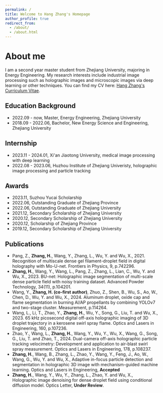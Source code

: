 ```yaml
---
permalink: /
title: Welcome to Hang Zhang's Homepage
author_profile: true
redirect_from: 
  - /about/
  - /about.html
---
```

# About me
I am a second year master student from Zhejiang University, majoring in Energy Engineering. My research interests include industrial image processing such as holographic images and microscopic images via deep learning or other techniques. You can find my CV here: [Hang Zhang's Curriculum Vitae](../assets/cv.pdf).
## Education Background
* 2022.09 - now, Master, Energy Engineering, Zhejiang University
* 2018.09 - 2022.06, Bachelor, New Energy Science and Engineering, Zhejiang University
## Internship
* 2023.11 - 2024.01, Xi'an Jiaotong University, medical image processing with deep learning
* 2022.08 - 2023.06, Huzhou Institute of Zhejiang Univeristy, holographic image processing and particle tracking
## Awards
* 2023.11, Suzhou Yucai Scholarship
* 2022.06, Outstanding Graduate of Zhejiang Province
* 2022.06, Outstanding Graduate of Zhejiang University
* 2021.12, Secondary Scholarship of Zhejiang University
* 2020.12, Secondary Scholarship of Zhejiang University
* 2020.12, Scholarship of Zhejiang Province
* 2019.12, Secondary Scholarship of Zhejiang University
## Publications
* Pang, Z., **Zhang, H.**, Wang, Y., Zhang, L., Wu, Y. and Wu, X., 2021. Recognition of multiscale dense gel filament-droplet field in digital holography with Mo-U-net. Frontiers in Physics, 9, p.742296.
* **Zhang, H.**, Wang, Y., Wang, L., Pang, Z., Zhang, L., Lian, C., Wu, Y. and Wu, X., 2023. BU-net: Holographic image segmentation of multi-scale dense particle field with noisy training dataset. Advanced Powder Technology, 34(11), p.104201.
* Wang, Y., **Zhang, H. (co-first author)**, Zhuo, Z., Shen, B., Wu, S., Ao, W., Chen, D., Wu, Y. and Wu, X., 2024. Aluminum droplet, oxide cap and flame segmentation in burning Al/AP propellants by combining YOLOv7 and two-stage cluster. Measurement, p.114264.
* Wang, L., Li, T., Zhao, Y., **Zhang, H.**, Wu, Y., Song, G., Liu, T. and Wu, X., 2023. 65 kHz picosecond digital off-axis holographic imaging of 3D droplet trajectory in a kerosene swirl spray flame. Optics and Lasers in Engineering, 160, p.107236.
* Zhao, Y., Wang, L., **Zhang, H.**, Wang, Y., Wu, Y., Wu, X., Wang, G., Song, G., Liu, T. and Zhao, T., 2024. Dual-camera off-axis holographic particle tracking velocimetry: Development and application to air-blast swirl spray measurement. Optics and Lasers in Engineering, 178, p.108237.
* **Zhang, H.**, Wang, B., Zhang, L., Zhao, Y., Wang, Y., Feng, J., Ao, W., Wang, G., Wu, Y. and Wu, X., Adaptive in-focus particle detection and segmentation in holographic 3D image with mechanism-guided machine learning. Optics and Lasers in Engineering, **Accepted**
* **Zhang, H.**, Wang, Y., Wu, Y., Zhang, L., Zhao, Y. and Wu, X., Holographic image denoising for dense droplet field using conditional diffusion model. Optics Letter, **Under Review**.
